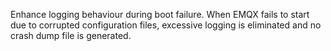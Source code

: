 Enhance logging behaviour during boot failure.
When EMQX fails to start due to corrupted configuration files, excessive logging is eliminated and no crash dump file is generated.
